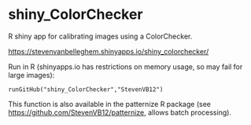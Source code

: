 # shiny_ColorChecker

R shiny app for calibrating images using a ColorChecker.

https://stevenvanbelleghem.shinyapps.io/shiny_colorchecker/

Run in R (shinyapps.io has restrictions on memory usage, so may fail for large images):
```
runGitHub("shiny_ColorChecker","StevenVB12")
```

This function is also available in the patternize R package (see https://github.com/StevenVB12/patternize, allows batch processing).
